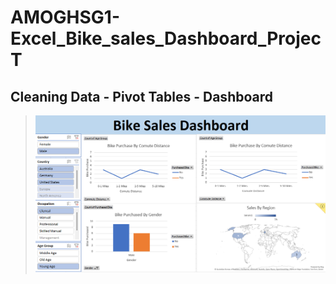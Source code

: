 # AMOGHSG1-Excel_Bike_sales_Dashboard_ProjecT
Cleaning Data - Pivot Tables - Dashboard
--
> ![image](https://github.com/AMOGHSG1/Excel_Bike_sales_Dashboard_Project/blob/main/Dashboard.png)

